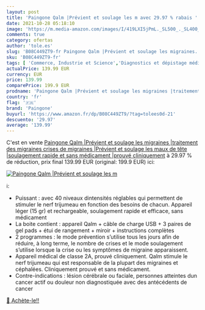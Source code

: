 ```yaml
---
layout: post
title: 'Paingone Qalm |Prévient et soulage les m avec 29.97 % rabais '
date: 2021-10-28 05:18:10
image: 'https://m.media-amazon.com/images/I/419LXI5jPmL._SL500_._SL400_.jpg'
comments: true
category: ofertas
author: 'tole.es'
slug: 'B08C449ZT9-fr Paingone Qalm |Prévient et soulage les migraines...'
sku: 'B08C449ZT9-fr'
tags: [ 'Commerce, Industrie et Science','Diagnostics et dépistage médicaux','Fournitures médicales professionnelles','Hygiène et Santé','paingone','Électrodes médicales', ]
actualPrice: 139.99 EUR
currency: EUR
price: 139.99
comparePrice: 199.9 EUR
prodname: 'Paingone Qalm |Prévient et soulage les migraines |traitement des migraines  crises de migraines |Prévient et soulage les maux de tête |soulagement rapide et sans médicament |prouvé cliniquement'
country: 'fr'
flag: '🇫🇷'
brand: 'Paingone'
buyurl: 'https://www.amazon.fr/dp/B08C449ZT9/?tag=tolees0d-21'
descuento: '29.97'
average: '139.99'
---
```


C'est en vente [Paingone Qalm |Prévient et soulage les migraines |traitement des migraines  crises de migraines |Prévient et soulage les maux de tête |soulagement rapide et sans médicament |prouvé cliniquement](https://www.amazon.fr/dp/B08C449ZT9/?tag=tolees0d-21)  à  29.97 % de réduction, prix final  139.99 EUR (original: 199.9 EUR) ici:

[![Paingone Qalm |Prévient et soulage les m](https://m.media-amazon.com/images/I/419LXI5jPmL._SL500_._SL400_.jpg)](https://www.amazon.fr/dp/B08C449ZT9/?tag=tolees0d-21)

ℹ️:

- Puissant : avec 40 niveaux dintensités réglables qui permettent de stimuler le nerf trijumeau en fonction des besoins de chacun. Appareil léger (15 gr) et rechargeable, soulagement rapide et efficace, sans médicament
- La boite contient : appareil Qalm + câble de charge USB + 3 paires de gel pads + étui de rangement + miroir + instructions complètes
- 2 programmes : le mode prévention s’utilise tous les jours afin de réduire, à long terme, le nombre de crises et le mode soulagement s’utilise lorsque la crise ou les symptômes de migraine apparaissent.
- Appareil médical de classe 2A, prouvé cliniquement. Qalm stimule le nerf trijumeau qui est responsable de la plupart des migraines et céphalées. Cliniquement prouvé et sans médicament.
- Contre-indications : lésion cérébrale ou faciale, personnes atteintes dun cancer actif ou douleur non diagnostiquée avec des antécédents de cancer

[🛒 Achète-le!!](https://www.amazon.fr/dp/B08C449ZT9/?tag=tolees0d-21)
